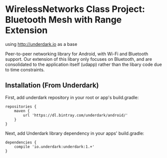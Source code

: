 # WirelessNetworks Class Project: Bluetooth Mesh with Range Extension
using http://underdark.io as a base

Peer-to-peer networking library for Android, with Wi-Fi and Bluetooth support.
Our extension of this libary only focuses on Bluetooth, and are consolidated to the application itself (udapp) rather than the libary code due to time constraints.

## Installation (From Underdark)
First, add underdark repository in your root or app's build.gradle:
```
repositories {
    maven {
        url 'https://dl.bintray.com/underdark/android/'
    }
}
```
Next, add Underdark library dependency in your apps' build.gradle:
```
dependencies {
    compile 'io.underdark:underdark:1.+'
}
```

